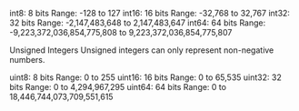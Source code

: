 int8: 8 bits
Range: -128 to 127
int16: 16 bits
Range: -32,768 to 32,767
int32: 32 bits
Range: -2,147,483,648 to 2,147,483,647
int64: 64 bits
Range: -9,223,372,036,854,775,808 to 9,223,372,036,854,775,807

Unsigned Integers
Unsigned integers can only represent non-negative numbers.

uint8: 8 bits
Range: 0 to 255
uint16: 16 bits
Range: 0 to 65,535
uint32: 32 bits
Range: 0 to 4,294,967,295
uint64: 64 bits
Range: 0 to 18,446,744,073,709,551,615